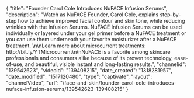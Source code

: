 {
    "title": "Founder Carol Cole Introduces NuFACE Infusion Serums",
    "description": "Watch as NuFACE Founder, Carol Cole, explains step-by-step how to achieve improved facial contour and skin tone, while reducing wrinkles with the Infusion Serums. NuFACE Infusion Serums can be used individually or layered under your gel primer before a NuFACE treatment or you can use them underneath your favorite moisturizer after a NuFACE treatment.  \n\nLearn more about microcurrent treatments: http:\/\/bit.ly\/YTMicrocurrent\n\nNuFACE is a favorite among skincare professionals and consumers alike because of its proven technology, ease-of-use, and beautiful, visible instant and long-lasting results.",
    "channelid": "139542623",
    "videoid": "139408215",
    "date_created": "1318281957",
    "date_modified": "1517120480",
    "type": "captivate",
    "layout": "channelVideo",
    "url": "\/face-and-skin\/founder-carol-cole-introduces-nuface-infusion-serums\/139542623-139408215"
}